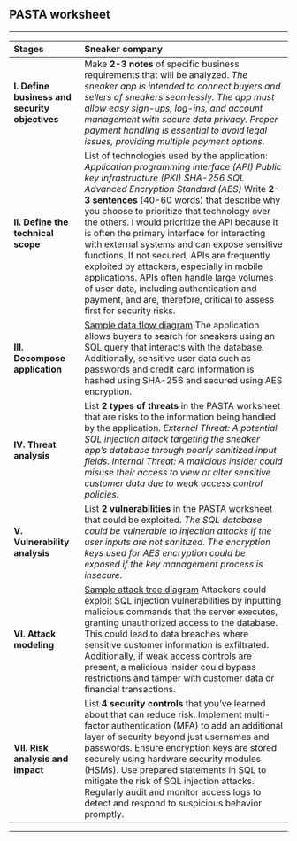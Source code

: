 ## PASTA worksheet

---

| Stages | Sneaker company |
| :---- | :---- |
| **I. Define business and security objectives** | Make **2-3 notes** of specific business requirements that will be analyzed. *The sneaker app is intended to connect buyers and sellers of sneakers seamlessly. The app must allow easy sign-ups, log-ins, and account management with secure data privacy. Proper payment handling is essential to avoid legal issues, providing multiple payment options.* |
| **II. Define the technical scope** | List of technologies used by the application: *Application programming interface (API) Public key infrastructure (PKI) SHA-256 SQL Advanced Encryption Standard (AES)* Write **2-3 sentences** (40-60 words) that describe why you choose to prioritize that technology over the others. I would prioritize the API because it is often the primary interface for interacting with external systems and can expose sensitive functions. If not secured, APIs are frequently exploited by attackers, especially in mobile applications. APIs often handle large volumes of user data, including authentication and payment, and are, therefore, critical to assess first for security risks. |
| **III. Decompose application** | [Sample data flow diagram](https://docs.google.com/presentation/d/1ol7y79popTFfNHM-90ES-H-i1Lpd0YNvPShxBlXozjg/template/preview?resourcekey=0-DZAkf7Vzh2PXsP-j3oXV-g) The application allows buyers to search for sneakers using an SQL query that interacts with the database. Additionally, sensitive user data such as passwords and credit card information is hashed using SHA-256 and secured using AES encryption. |
| **IV. Threat analysis** | List **2 types of threats** in the PASTA worksheet that are risks to the information being handled by the application. *External Threat: A potential SQL injection attack targeting the sneaker app’s database through poorly sanitized input fields. Internal Threat: A malicious insider could misuse their access to view or alter sensitive customer data due to weak access control policies.* |
| **V. Vulnerability analysis** | List **2 vulnerabilities** in the PASTA worksheet that could be exploited. *The SQL database could be vulnerable to injection attacks if the user inputs are not sanitized. The encryption keys used for AES encryption could be exposed if the key management process is insecure.* |
| **VI. Attack modeling** | [Sample attack tree diagram](https://docs.google.com/presentation/d/1FmWLyHgmq9XQoVuMxOym2PHO8IuedCkan4moYnI-EJ0/template/preview?usp=sharing&resourcekey=0-zYPY7AhPJdcClXamlAfOag) Attackers could exploit SQL injection vulnerabilities by inputting malicious commands that the server executes, granting unauthorized access to the database. This could lead to data breaches where sensitive customer information is exfiltrated. Additionally, if weak access controls are present, a malicious insider could bypass restrictions and tamper with customer data or financial transactions. |
| **VII. Risk analysis and impact** | List **4 security controls** that you’ve learned about that can reduce risk. Implement multi-factor authentication (MFA) to add an additional layer of security beyond just usernames and passwords. Ensure encryption keys are stored securely using hardware security modules (HSMs). Use prepared statements in SQL to mitigate the risk of SQL injection attacks. Regularly audit and monitor access logs to detect and respond to suspicious behavior promptly.  |

---


